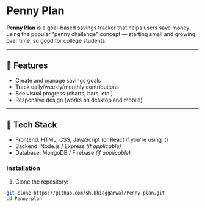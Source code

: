 # Penny Plan

**Penny Plan** is a goal-based savings tracker that helps users save money using the popular "penny challenge" concept — starting small and growing over time.  so good for college students 

---

## 🚀 Features

- Create and manage savings goals
- Track daily/weekly/monthly contributions
- See visual progress (charts, bars, etc.)
- Responsive design (works on desktop and mobile)

---

## 🔧 Tech Stack

- Frontend: HTML, CSS, JavaScript (or React if you're using it)
- Backend: Node.js / Express *(if applicable)*
- Database: MongoDB / Firebase *(if applicable)*
### Installation

1. Clone the repository:

```bash
git clone https://github.com/shubhiaggarwal/Penny-plan.git
cd Penny-plan
